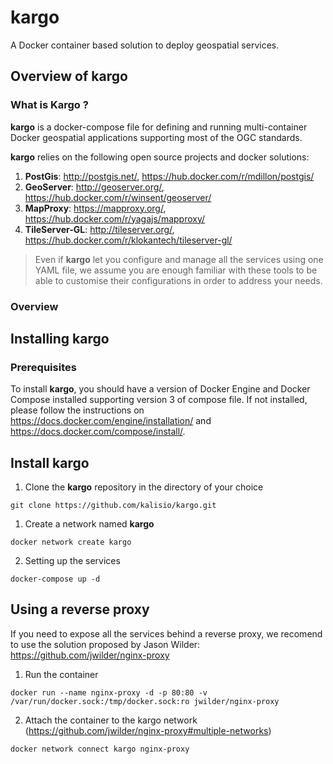 # kargo

A Docker container based solution to deploy geospatial services.

## Overview of kargo

### What is Kargo ?

**kargo** is a docker-compose file for defining and running multi-container Docker geospatial applications supporting most of the OGC standards. 

**kargo** relies on the following open source projects and docker solutions:
1. **PostGis**: http://postgis.net/, https://hub.docker.com/r/mdillon/postgis/
2. **GeoServer**: http://geoserver.org/, https://hub.docker.com/r/winsent/geoserver/
3. **MapProxy**: https://mapproxy.org/, https://hub.docker.com/r/yagajs/mapproxy/
4. **TileServer-GL**: http://tileserver.org/, https://hub.docker.com/r/klokantech/tileserver-gl/

> Even if **kargo** let you configure and manage all the services using one YAML file, we assume you are enough familiar with these tools to be able to customise their configurations in order to address your needs.

### Overview

## Installing kargo

### Prerequisites

To install **kargo**, you should have a version of Docker Engine and Docker Compose installed supporting version 3 of compose file. 
If not installed, please follow the instructions on https://docs.docker.com/engine/installation/ and https://docs.docker.com/compose/install/.

## Install kargo

1. Clone the **kargo** repository in the directory of your choice

`git clone https://github.com/kalisio/kargo.git`

1. Create a network named **kargo**

`docker network create kargo`

2. Setting up the services

`docker-compose up -d` 

## Using a reverse proxy

If you need to expose all the services behind a reverse proxy, we recomend to use the solution proposed by Jason Wilder:
https://github.com/jwilder/nginx-proxy

1. Run the container

`docker run --name nginx-proxy -d -p 80:80 -v /var/run/docker.sock:/tmp/docker.sock:ro jwilder/nginx-proxy`

2. Attach the container to the kargo network (https://github.com/jwilder/nginx-proxy#multiple-networks)

`docker network connect kargo nginx-proxy`


